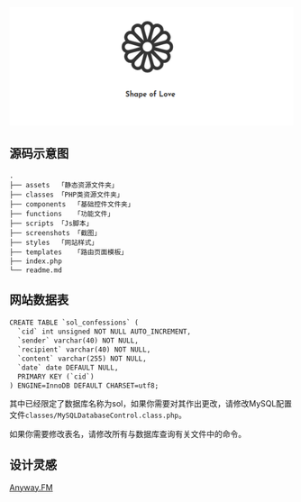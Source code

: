 ![banner](screenshots/banner.png)

## 源码示意图

```
.
├── assets	「静态资源文件夹」
├── classes	「PHP类资源文件夹」
├── components	「基础控件文件夹」
├── functions	「功能文件」
├── scripts	「Js脚本」
├── screenshots	「截图」
├── styles	「网站样式」
├── templates	「路由页面模板」
├── index.php
└── readme.md

```



## 网站数据表

```
CREATE TABLE `sol_confessions` (
  `cid` int unsigned NOT NULL AUTO_INCREMENT,
  `sender` varchar(40) NOT NULL,
  `recipient` varchar(40) NOT NULL,
  `content` varchar(255) NOT NULL,
  `date` date DEFAULT NULL,
  PRIMARY KEY (`cid`)
) ENGINE=InnoDB DEFAULT CHARSET=utf8;
```

其中已经限定了数据库名称为sol，如果你需要对其作出更改，请修改MySQL配置文件```classes/MySQLDatabaseControl.class.php```。

如果你需要修改表名，请修改所有与数据库查询有关文件中的命令。



## 设计灵感

[Anyway.FM](https://anyway.fm)
